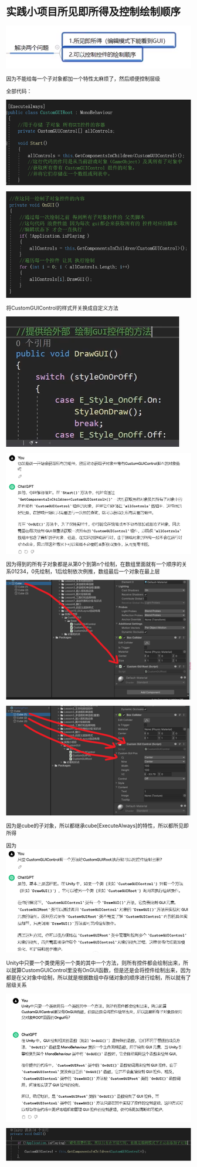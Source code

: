 # 实践小项目所见即所得及控制绘制顺序

![d4c9e69b79346e45bb41c8cfa8250319.png](image/d4c9e69b79346e45bb41c8cfa8250319.png)

因为不能给每一个子对象都加一个特性太麻烦了，然后顺便控制层级

全部代码：

![6d3da792933e2f1bf44a9614e4a139f1.png](image/6d3da792933e2f1bf44a9614e4a139f1.png)

![d2115f7ceda3d08c868729abdf51ce08.png](image/d2115f7ceda3d08c868729abdf51ce08.png)

将CustomGUIControl的样式开关换成自定义方法

![a278be5645dd2dcde8d7fd1f04ef1be9.png](image/a278be5645dd2dcde8d7fd1f04ef1be9.png)

![fbc7cab5048763a4396ab6cf8c1a51f2.png](image/fbc7cab5048763a4396ab6cf8c1a51f2.png)

因为得到的所有子对象都是从第0个到第n个绘制，在数组里面就有一个顺序的关系01234，0先绘制，1后绘制依次例推，数组最后一个对象在最上层

![dfaabace0dde51cc57e682224d4db7d9.png](image/dfaabace0dde51cc57e682224d4db7d9.png)

![5510ff39f39ea1f9a7452db93764c4b3.png](image/5510ff39f39ea1f9a7452db93764c4b3.png)

因为是cube的子对象，所以都继承cube[ExecuteAlways]的特性，所以都所见即所得

因为![2221d7e9e8055319cc510f50016af8a2.png](image/2221d7e9e8055319cc510f50016af8a2.png)

Unity中只要一个类使用另一个类的其中一个方法，则所有控件都会绘制出来，所以就算CustomGUIControl里没有OnGUI函数，但是还是会将控件绘制出来，因为都是在父对象中绘制，所以就是根据数组中存储对象的顺序进行绘制，所以就有了层级关系

![f80d5b670616a51cb449b3e92f2572ed.png](image/f80d5b670616a51cb449b3e92f2572ed.png)

![573da8ddf820e25601eaa248956ea03e.png](image/573da8ddf820e25601eaa248956ea03e.png)
